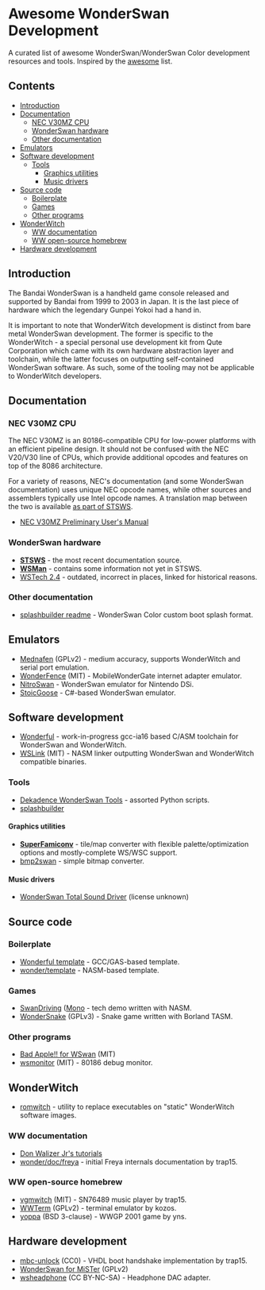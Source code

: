 # Awesome WonderSwan Development

A curated list of awesome WonderSwan/WonderSwan Color development resources and tools. Inspired by the [awesome](https://github.com/sindresorhus/awesome) list.

## Contents

- [Introduction](#introduction)
- [Documentation](#documentation)
  - [NEC V30MZ CPU](#nec-v30mz-cpu)
  - [WonderSwan hardware](#wonderswan-hardware)
  - [Other documentation](#other-documentation)
- [Emulators](#emulators)
- [Software development](#software-development)
  - [Tools](#tools)
    - [Graphics utilities](#graphics-utilities)
    - [Music drivers](#music-drivers)
- [Source code](#source-code)
  - [Boilerplate](#boilerplate)
  - [Games](#games)
  - [Other programs](#other-programs)
- [WonderWitch](#wonderwitch)
  - [WW documentation](#ww-documentation)
  - [WW open-source homebrew](#ww-open-source-homebrew)
- [Hardware development](#hardware-development)

## Introduction

The Bandai WonderSwan is a handheld game console released and supported by Bandai from 1999 to 2003 in Japan. It is
the last piece of hardware which the legendary Gunpei Yokoi had a hand in.

It is important to note that WonderWitch development is distinct from bare metal WonderSwan development.
The former is specific to the WonderWitch - a special personal use development kit from Qute Corporation which came with
its own hardware abstraction layer and toolchain, while the latter focuses on outputting self-contained WonderSwan software.
As such, some of the tooling may not be applicable to WonderWitch developers.

## Documentation

### NEC V30MZ CPU

The NEC V30MZ is an 80186-compatible CPU for low-power platforms with an efficient pipeline design. It should not be confused with the
NEC V20/V30 line of CPUs, which provide additional opcodes and features on top of the 8086 architecture.

For a variety of reasons, NEC's documentation (and some WonderSwan documentation) uses unique NEC opcode names, while other sources
and assemblers typically use Intel opcode names. A translation map between the two is available [as part of STSWS](http://perfectkiosk.net/stsws.html#cpu_8086_translation_map).

 * [NEC V30MZ Preliminary User's Manual](https://www.ardent-tool.com/CPU/docs/NEC/V20-V30/v30mz.pdf)

### WonderSwan hardware

 * **[STSWS](http://perfectkiosk.net/stsws.html)** - the most recent documentation source.
 * **[WSMan](http://daifukkat.su/docs/wsman/)** - contains some information not yet in STSWS.
 * [WSTech 2.4](https://github.com/OpenEmu/Mednafen-Core/blob/master/mednafen/wswan/wstech24.txt) - outdated, incorrect in places, linked for historical reasons.

### Other documentation

 * [splashbuilder readme](https://github.com/Godzil/splashbuilder/blob/master/README.md) - WonderSwan Color custom boot splash format.

## Emulators

 * [Mednafen](https://mednafen.github.io/) (GPLv2) - medium accuracy, supports WonderWitch and serial port emulation.
 * [WonderFence](https://bitbucket.org/trap15/wonderfence/src/master/) (MIT) - MobileWonderGate internet adapter emulator.
 * [NitroSwan](https://github.com/FluBBaOfWard/NitroSwan) - WonderSwan emulator for Nintendo DSi.
 * [StoicGoose](https://github.com/xdanieldzd/StoicGoose) - C#-based WonderSwan emulator.

## Software development

 * [Wonderful](https://github.com/WonderfulToolchain/wonderful-i8086) - work-in-progress gcc-ia16 based C/ASM toolchain for WonderSwan and WonderWitch.
 * [WSLink](https://bitbucket.org/trap15/wonder/src/master/) (MIT) - NASM linker outputting WonderSwan and WonderWitch compatible binaries.

### Tools

 * [Dekadence WonderSwan Tools](https://github.com/superjohan/wonderswan-tools) - assorted Python scripts.
 * [splashbuilder](https://github.com/Godzil/splashbuilder)
 
#### Graphics utilities

 * **[SuperFamiconv](https://github.com/Optiroc/SuperFamiconv)** - tile/map converter with flexible palette/optimization options and mostly-complete WS/WSC support.
 * [bmp2swan](http://onorisoft.free.fr/retro.htm?ws/ws.htm) - simple bitmap converter.

#### Music drivers

 * [WonderSwan Total Sound Driver](https://github.com/Shaw02/WTD) (license unknown)

## Source code

### Boilerplate

 * [Wonderful template](https://github.com/WonderfulToolchain/wonderful-i8086/tree/main/examples/wswan/template) - GCC/GAS-based template.
 * [wonder/template](https://bitbucket.org/trap15/wonder/src/master/samples/template/) - NASM-based template.

### Games

 * [SwanDriving](http://sebastianmihai.com/swan-driving.html) ([Mono](http://sebastianmihai.com/swan-driving-bw.html) - tech demo written with NASM.
 * [WonderSnake](https://github.com/tslanina/Retro-WonderSwanColor-Wondersnake) (GPLv3) - Snake game written with Borland TASM.

### Other programs

 * [Bad Apple!! for WSwan](https://github.com/asiekierka/bad-apple-for-wswan) (MIT)
 * [wsmonitor](https://bitbucket.org/trap15/wsmonitor/) (MIT) - 80186 debug monitor.

## WonderWitch

 * [romwitch](https://bitbucket.org/trap15/romwitch/) - utility to replace executables on "static" WonderWitch software images.

### WW documentation

 * [Don Walizer Jr's tutorials](https://www.donwalizerjr.com/tags/wonderswan)
 * [wonder/doc/freya](https://bitbucket.org/trap15/wonder/src/master/doc/freya/) - initial Freya internals documentation by trap15.

### WW open-source homebrew

 * [vgmwitch](https://bitbucket.org/trap15/vgmwitch) (MIT) - SN76489 music player by trap15.
 * [WWTerm](https://github.com/WonderfulToolchain/WWTerm/tree/original) (GPLv2) - terminal emulator by kozos.
 * [yoppa](https://github.com/WonderfulToolchain/yoppa/tree/original) (BSD 3-clause) - WWGP 2001 game by yns.

## Hardware development

 * [mbc-unlock](https://bitbucket.org/trap15/mbc-unlock) (CC0) - VHDL boot handshake implementation by trap15.
 * [WonderSwan for MiSTer](https://github.com/MiSTer-devel/WonderSwan_MiSTer) (GPLv2)
 * [wsheadphone](https://github.com/zwenergy/wsheadphone) (CC BY-NC-SA) - Headphone DAC adapter.
